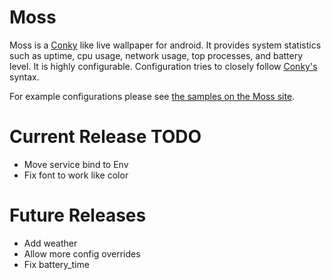 Moss
====

Moss is a [Conky][conky] like live wallpaper for android. It provides system statistics
such as uptime, cpu usage, network usage, top processes, and battery level.
It is highly configurable. Configuration tries to closely follow [Conky's][conky] syntax. 

For example configurations please see [the samples on the Moss site][samples].

Current Release TODO
======================
* Move service bind to Env
* Fix font to work like color

Future Releases
========================
* Add weather
* Allow more config overrides
* Fix battery\_time

[conky]: http://www.conky.com
[samples]: http://teneighty.github.com/moss/samples.html
